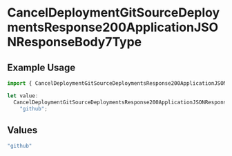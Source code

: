 # CancelDeploymentGitSourceDeploymentsResponse200ApplicationJSONResponseBody7Type

## Example Usage

```typescript
import { CancelDeploymentGitSourceDeploymentsResponse200ApplicationJSONResponseBody7Type } from "@vercel/sdk/models/operations";

let value:
  CancelDeploymentGitSourceDeploymentsResponse200ApplicationJSONResponseBody7Type =
    "github";
```

## Values

```typescript
"github"
```